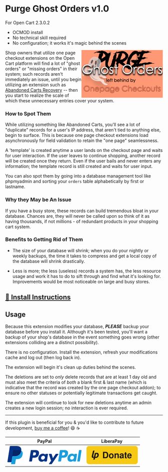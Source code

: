 # Purge Ghost Orders v1.0
For Open Cart 2.3.0.2

* OCMOD install
* No technical skill required
* No configuration; it works it's magic behind the scenes

<a href="https://www.opencart.com/index.php?route=marketplace/extension/info&extension_id=33640"><img alt="ghost orders icon" align="right" src="./img/purge-ghost-orders.png" style="border:0;"></a>

Shop owners that utilize one page checkout extensions on the Open Cart platform will find a lot of "ghost orders" or "missing orders" in their system; such records aren't immediately an issue, until you begin utilizing an extension such as [Abandoned Carts Recovery](https://github.com/z0m8i3/abandoned-carts-opencart) -- then you start to realize the scale of which these unnecessary entries cover your system.

### How to Spot Them ###
While utilizing something like Abandoned Carts, you'll see a lot of "duplicate" records for a user's IP address, that aren't tied to anything else, begin to surface.  This is because one page checkout extensions load asynchronously for field validation to retain the "one page" seamlessness.

A 'template' is created anytime a user lands on the checkout page and waits for user interaction.  If the user leaves to continue shopping, another record will be created once they return.  Even if the user bails and never enters any information; the template record is still created and waits for user input.

You can also spot them by going into a database management tool like phpmyadmin and sorting your `orders` table alphabetically by first or lastname.


### Why they May be An Issue ###
If you have a busy store, these records can build tremendous bloat in your database.
Chances are, they will never be called upon so think of it as having thousands, if not millions - of redundant products in your shopping cart system.

### Benefits to Getting Rid of Them ###
* The size of your database will shrink; when you do your nightly or weekly backups, the time it takes to compress and get a local copy of the database will shrink drastically.

* Less is more; the less (useless) records a system has, the less resource usage and work it has to do to sift through and find what it's looking for.  Improvements would be most noticeable on large and busy stores.


## [:link: Install Instructions](installing-instructions.md) ##


## Usage ##

Because this extension modifies your database, ***PLEASE*** backup your database before you install it.  Although it's been tested, you'll want a backup of your shop's database in the event something goes wrong (other extensions colliding are a distinct possibility).

There is no configuration.  Install the extension, refresh your modifications cache and log out (then log back in).

The extension will begin it's clean up duties behind the scenes.

The deletions are set to *only* delete records that are at least 1 day old and must also meet the criteria of *both* a blank first & last name (which is indicative that the record was created by the one page checkout addon); to ensure no other statuses or potentially legitimate transactions get caught.

The extension will continue to look for new deletions anytime an admin creates a new login session; no interaction is ever required.

***

If this plugin is beneficial for you & you'd like to contribute to future development, [buy me a coffee](https://www.paypal.me/z0m8i3)! :smile: :coffee:

| PayPal | LiberaPay |
| --- | --- |
| [![paypal](./img/paypal.png)](https://www.paypal.me/z0m8i3) |  [![liberapay](./img/liberapay.svg)](https://liberapay.com/~34984/donate)
